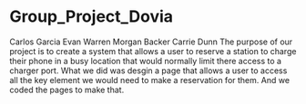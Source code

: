 # Group_Project_Dovia
Carlos Garcia
Evan Warren
Morgan Backer
Carrie Dunn
The purpose of our project is to create a system that allows a user to reserve a station to charge their phone in a busy location that would normally limit there access to a charger port. 
What we did was desgin a page that allows a user to access all the key element we would need to make a reservation for them. And we coded the pages to make that. 
